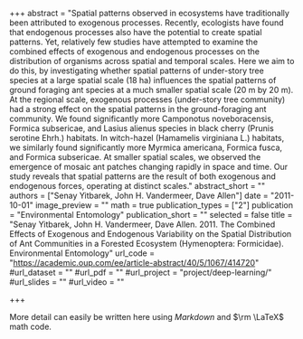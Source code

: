 +++
abstract = "Spatial patterns observed in ecosystems have traditionally been attributed to exogenous processes. Recently, ecologists have found that endogenous processes also have the potential to create spatial patterns. Yet, relatively few studies have attempted to examine the combined effects of exogenous and endogenous processes on the distribution of organisms across spatial and temporal scales. Here we aim to do this, by investigating whether spatial patterns of under-story tree species at a large spatial scale (18 ha) influences the spatial patterns of ground foraging ant species at a much smaller spatial scale (20 m by 20 m). At the regional scale, exogenous processes (under-story tree community) had a strong effect on the spatial patterns in the ground-foraging ant community. We found significantly more Camponotus noveboracensis, Formica subsericae, and Lasius alienus species in black cherry (Prunis serotine Ehrh.) habitats. In witch-hazel (Hamamelis virginiana L.) habitats, we similarly found significantly more Myrmica americana, Formica fusca, and Formica subsericae. At smaller spatial scales, we observed the emergence of mosaic ant patches changing rapidly in space and time. Our study reveals that spatial patterns are the result of both exogenous and endogenous forces, operating at distinct scales."
abstract_short = ""
authors = ["Senay Yitbarek, John H. Vandermeer, Dave Allen"]
date = "2011-10-01"
image_preview = ""
math = true
publication_types = ["2"]
publication = "Environmental Entomology"
publication_short = ""
selected = false
title = "Senay Yitbarek, John H. Vandermeer, Dave Allen. 2011. The Combined Effects of Exogenous and Endogenous Variability on the Spatial Distribution of Ant Communities in a Forested Ecosystem (Hymenoptera: Formicidae). Environmental Entomology"
url_code = "https://academic.oup.com/ee/article-abstract/40/5/1067/414720"
#url_dataset = ""
#url_pdf = ""
#url_project = "project/deep-learning/"
#url_slides = ""
#url_video = ""

+++

More detail can easily be written here using *Markdown* and $\rm \LaTeX$ math code.
